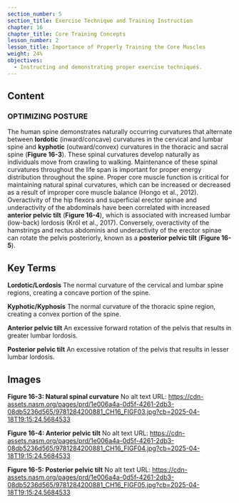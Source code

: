```yaml
---
section_number: 5
section_title: Exercise Technique and Training Instruction
chapter: 16
chapter_title: Core Training Concepts
lesson_number: 2
lesson_title: Importance of Properly Training the Core Muscles
weight: 24%
objectives:
  - Instructing and demonstrating proper exercise techniques.
---
```


## Content
### OPTIMIZING POSTURE

The human spine demonstrates naturally occurring curvatures that alternate between **lordotic** (inward/concave) curvatures in the cervical and lumbar spine and **kyphotic** (outward/convex) curvatures in the thoracic and sacral spine (**Figure 16-3**). These spinal curvatures develop naturally as individuals move from crawling to walking. Maintenance of these spinal curvatures throughout the life span is important for proper energy distribution throughout the spine. Proper core muscle function is critical for maintaining natural spinal curvatures, which can be increased or decreased as a result of improper core muscle balance (Hongo et al., 2012). Overactivity of the hip flexors and superficial erector spinae and underactivity of the abdominals have been correlated with increased **anterior pelvic tilt** (**Figure 16-4**), which is associated with increased lumbar (low-back) lordosis (Król et al., 2017). Conversely, overactivity of the hamstrings and rectus abdominis and underactivity of the erector spinae can rotate the pelvis posteriorly, known as a **posterior pelvic tilt** (**Figure 16-5**).

## Key Terms

**Lordotic/Lordosis**
The normal curvature of the cervical and lumbar spine regions, creating a concave portion of the spine.

**Kyphotic/Kyphosis**
The normal curvature of the thoracic spine region, creating a convex portion of the spine.

**Anterior pelvic tilt**
An excessive forward rotation of the pelvis that results in greater lumbar lordosis.

**Posterior pelvic tilt**
An excessive rotation of the pelvis that results in lesser lumbar lordosis.

## Images

**Figure 16-3: Natural spinal curvature**
No alt text
URL: https://cdn-assets.nasm.org/pages/prd/1e006a4a-0d5f-4261-2db3-08db5236d565/9781284200881_CH16_FIGF03.jpg?cb=2025-04-18T19:15:24.5684533

**Figure 16-4: Anterior pelvic tilt**
No alt text
URL: https://cdn-assets.nasm.org/pages/prd/1e006a4a-0d5f-4261-2db3-08db5236d565/9781284200881_CH16_FIGF04.jpg?cb=2025-04-18T19:15:24.5684533

**Figure 16-5: Posterior pelvic tilt**
No alt text
URL: https://cdn-assets.nasm.org/pages/prd/1e006a4a-0d5f-4261-2db3-08db5236d565/9781284200881_CH16_FIGF05.jpg?cb=2025-04-18T19:15:24.5684533